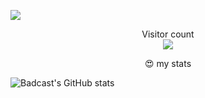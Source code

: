 ![](https://media0.giphy.com/media/3otPorWLQJq5GmHRtu/giphy.gif)

<p align="center"> 
  Visitor count<br>
  <img src="https://profile-counter.glitch.me/badcast/count.svg" />
</p>

<p align="center"> 
  😍 my stats <br>

  ![Badcast's GitHub stats](https://github-readme-stats.vercel.app/api?username=badcast&show_icons=true&theme=tokyonight)

</p>
